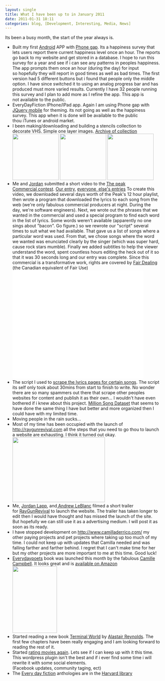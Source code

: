 ```yaml
---
layout: single
title: What I have been up to in January 2011 
date: 2011-01-31 18:11
categories: blog, [Development, Interesting, Media, News]
---
```

Its been a busy month, the start of the year always is.
<ul>
	<li>Built my first <a href="http://www.android.com/">Android</a> APP with <a href="http://www.phonegap.com/">Phone gap</a>. Its a happiness survey that lets users report there current happiness level once an hour. The reports go back to my website and get stored in a database. I hope to run this survey for a year and see if i can see any patterns in peoples happiness. The app prompts them once an hour (during the day) for input so hopefully they will report in good times as well as bad times. The first version had 5 different buttons but i found that people only the middle option. I have since switched it to using an analog progress bar and has produced must more varied results. Currently I have 32 people running this survey and I plan to add more as I refine the app. This app is not available to the public.</li>
	<li>EveryDayFiction IPhone/IPad app. Again I am using Phone gap with <a href=" http://jquerymobile.com/">JQuery mobile</a> for theming. its not going as well as the happiness survey. This app when it is done will be available to the public thou iTunes or android market.</li>
	<li>I been making/downloading and building a stencils collection to decorate VHS. Simple one layer images.  <a href="/public/uploads/2011/01/stencils_2011-01-31_171803.zip">Archive of collection
</a><a href="/public/uploads/2011/01/2006-09-28-A.jpg"><img class="alignnone size-thumbnail wp-image-1238" title="2006-09-28-A" src="/public/uploads/2011/01/2006-09-28-A-150x150.jpg" alt="" width="150" height="150" /></a> <a href="/public/uploads/2011/01/1285213808788.png"><img class="alignnone size-thumbnail wp-image-1239" title="1285213808788" src="/public/uploads/2011/01/1285213808788-150x150.png" alt="" width="150" height="150" /></a> <a href="/public/uploads/2011/01/gir_invader_zim_stencil_by_xplict91-d323ibn.png"><img class="alignnone size-thumbnail wp-image-1240" title="gir_invader_zim_stencil_by_xplict91-d323ibn" src="/public/uploads/2011/01/gir_invader_zim_stencil_by_xplict91-d323ibn-150x150.png" alt="" width="150" height="150" /></a></li>
	<li>Me and <a href="http://www.jordanlapp.com/">Jordan</a> submitted a short video to the <a href="http://www.thepeak.fm/index.php?option=com_content&amp;view=article&amp;id=6&amp;Itemid=31&amp;postid=189">The peak Commercial contest</a>. <a href="http://www.youtube.com/watch?v=f_A-pdwWRdg">Our entry</a>, <a href="http://www.youtube.com/PEAKCommercials">everyone  else's entries</a>
To create this video, we downloaded several days worth of the Peak's 12 hour playlist, then wrote a program that downloaded the lyrics to each song from the web (we're only fabulous commercial producers at night. During the day, we're software engineers). Next, we wrote out the phrases that we wanted in the commercial and used a special program to find each word in the list of lyrics. Some words weren't available (apparently no one sings about "bacon". Go figure.) so we rewrote our "script" several times to suit what we had available. That gave us a list of songs where a particular word was used. From that, we chose songs where the word we wanted was enunciated clearly by the singer (which was super hard, cause rock stars mumble). Finally we added subtitles to help the viewer understand the word, spent countless hours editing the heck out of it so that it was 30 seconds long and our entry was complete. Since this commercial is a transformative work, rights are covered by <a href="http://en.wikipedia.org/wiki/Fair_dealing">Fair Dealing</a> (the Canadian equivalent of Fair Use)
<a href="http://www.youtube.com/watch?v=f_A-pdwWRdg">
</a><object classid="clsid:d27cdb6e-ae6d-11cf-96b8-444553540000" width="425" height="350" codebase="http://download.macromedia.com/pub/shockwave/cabs/flash/swflash.cab#version=6,0,40,0"><param name="src" value="http://www.youtube.com/v/f_A-pdwWRdg" /><embed type="application/x-shockwave-flash" width="425" height="350" src="http://www.youtube.com/v/f_A-pdwWRdg"></embed></object></li>
	<li>The script I used to <a href="/public/uploads/2011/01/thebadguy_2011-01-31_173324.zip">scrape the lyrics pages for certain songs</a>. The script its self only took about 30mins from start to finish to write. No wonder there are so many spammers out there that scrape other peoples websites for content and publish it as their own... I wouldn't have even bothered if i knew about this project. <a href="http://labrosa.ee.columbia.edu/millionsong/">Million Song Dataset</a> that seems to have done the same thing I have but better and more organized then I could have with my limited time.</li>
	<li>Moving people in the rain sucks...</li>
	<li>Most of my time has been occupied with the launch of <a href="http://raygunrevival.com/">http://raygunrevival.com</a> all the steps that you need to go thou to launch a website are exhausting. I think it turned out okay.
<a href="/public/uploads/2011/01/rgr_screenshot.png"><img class="alignnone size-medium wp-image-1243" title="rgr_screenshot" src="/public/uploads/2011/01/rgr_screenshot-300x210.png" alt="" width="300" height="210" /></a></li>
	<li>Me, <a href="http://www.jordanlapp.com/blog">Jordan Lapp</a>, and<a href="http://www.criticaloddness.com/blog/"> Andrew LeBlanc</a> filmed a short trailer for <a href="http://raygunrevival.com/">RayGunRevival</a> to launch the website. The trailer has taken longer to edit then I would have thought and has missed the launch of the site. But hopefully we can still use it as a advertising medium. I will post it as soon as its ready.</li>
	<li>I have stopped development on <a href="http://www.camilladerrico.com/">http://www.camilladerrico.com/</a> my other paying projects and pet projects where taking up too much of my time. I could not keep up with updates that Camilla needed and was falling farther and farther behind. I regret that I can't make time for her but my other projects are more important to me at this time. Good luck!</li>
	<li><a href="http://www.everydaypoets.com/">Everydaypoets</a> book was launched this month by the fabulous <a href="http://copyeditproof.com/">Camille Campbell</a>. It looks great and is <a href="http://www.amazon.ca/Best-Every-Day-Poets-One/dp/0981058442/?tag=everydayficti-20">available on Amazon
</a><a href="http://www.everydaypoets.com/print-books/the-best-of-every-day-poets-one-anthology/"><img class="alignnone size-full wp-image-1242" title="EDPone_small" src="/public/uploads/2011/01/EDPone_small.jpg" alt="" width="144" height="216" /></a></li>
	<li>Started reading a new book <a href="http://en.wikipedia.org/wiki/Terminal_World">Terminal World</a> by <a href="http://en.wikipedia.org/wiki/Alastair_Reynolds">Alastair Reynolds</a>. The first few chapters have been really engaging and I am looking forward to reading the rest of it.</li>
	<li>Started <a href="/movies/">rating movies again</a>. Lets see if I can keep up with it this time. This wordpress plugin isn't the best and if i ever find some time i will rewrite it with some social elements. (Facebook updates, community taging, ect)</li>
	<li>The <a href="http://www.everydayfiction.com/">Every day fiction</a> anthologies are in the <a href="http://www.worldcat.org/title/best-of-every-day-fiction-two-100-flash-fiction-stories-selected-from-edfs-second-year/oclc/480903855">Harvard library</a></li>
</ul>

